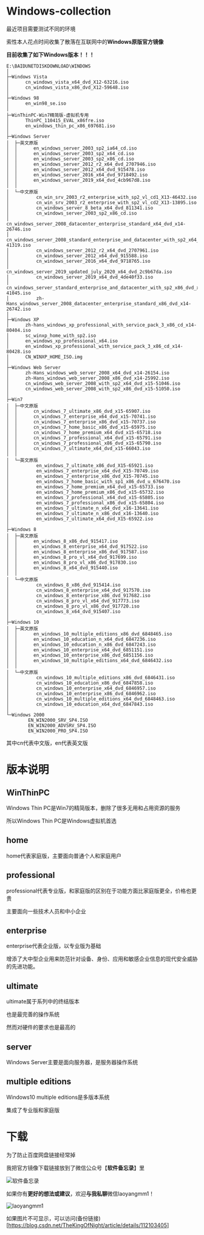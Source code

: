 # Windows-collection

最近项目需要测试不同的环境

索性本人花点时间收集了散落在互联网中的**Windows原版官方镜像**

**目前收集了如下Windows版本！！！**

```
E:\BAIDUNETDISKDOWNLOAD\WINDOWS
│
├─Windows Vista
│      cn_windows_vista_x64_dvd_X12-63216.iso
│      cn_windows_vista_x86_dvd_X12-59648.iso
│
├─Windows 98
│      en_win98_se.iso
│
├─WinThinPC-Win7精简版-虚拟机专用
│      ThinPC_110415_EVAL_x86fre.iso
│      en_windows_thin_pc_x86_697681.iso
│
├─Windows Server
│  ├─英文原版
│  │      en_windows_server_2003_sp2_ia64_cd.iso
│  │      en_windows_server_2003_sp2_x64_cd.iso
│  │      en_windows_server_2003_sp2_x86_cd.iso
│  │      en_windows_server_2012_r2_x64_dvd_2707946.iso
│  │      en_windows_server_2012_x64_dvd_915478.iso
│  │      en_windows_server_2016_x64_dvd_9718492.iso
│  │      en_windows_server_2019_x64_dvd_4cb967d8.iso
│  │
│  └─中文原版
│          cn_win_srv_2003_r2_enterprise_with_sp2_vl_cd1_X13-46432.iso
│          cn_win_srv_2003_r2_enterprise_with_sp2_vl_cd2_X13-13895.iso
│          cn_windows_server_8_beta_x64_dvd_811341.iso
│          cn_windows_server_2003_sp2_x86_cd.iso
│          cn_windows_server_2008_datacenter_enterprise_standard_x64_dvd_x14-26746.iso
│          cn_windows_server_2008_standard_enterprise_and_datacenter_with_sp2_x64_dvd_x15-41319.iso
│          cn_windows_server_2012_r2_x64_dvd_2707961.iso
│          cn_windows_server_2012_x64_dvd_915588.iso
│          cn_windows_server_2016_x64_dvd_9718765.iso
│          cn_windows_server_2019_updated_july_2020_x64_dvd_2c9b67da.iso
│          cn_windows_server_2019_x64_dvd_4de40f33.iso
│          cn_windows_server_standard_enterprise_and_datacenter_with_sp2_x86_dvd_x15-41045.iso
│          zh-Hans_windows_server_2008_datacenter_enterprise_standard_x86_dvd_x14-26742.iso
│
├─Windows XP
│      zh-hans_windows_xp_professional_with_service_pack_3_x86_cd_x14-80404.iso
│      sc_winxp_home_with_sp2.iso
│      en_windows_xp_professional_x64.iso
│      en_windows_xp_professional_with_service_pack_3_x86_cd_x14-80428.iso
│      CN_WINXP_HOME_ISO.img
│
├─Windows Web Server
│      zh-Hans_windows_web_server_2008_x64_dvd_x14-26154.iso
│      zh-Hans_windows_web_server_2008_x86_dvd_x14-25992.iso
│      cn_windows_web_server_2008_with_sp2_x64_dvd_x15-51046.iso
│      cn_windows_web_server_2008_with_sp2_x86_dvd_x15-51050.iso
│
├─Win7
│  ├─中文原版
│  │      cn_windows_7_ultimate_x86_dvd_x15-65907.iso
│  │      cn_windows_7_enterprise_x64_dvd_x15-70741.iso
│  │      cn_windows_7_enterprise_x86_dvd_x15-70737.iso
│  │      cn_windows_7_home_basic_x86_dvd_x15-65975.iso
│  │      cn_windows_7_home_premium_x64_dvd_x15-65718.iso
│  │      cn_windows_7_professional_x64_dvd_x15-65791.iso
│  │      cn_windows_7_professional_x86_dvd_x15-65790.iso
│  │      cn_windows_7_ultimate_x64_dvd_x15-66043.iso
│  │
│  └─英文原版
│          en_windows_7_ultimate_x86_dvd_X15-65921.iso
│          en_windows_7_enterprise_x64_dvd_X15-70749.iso
│          en_windows_7_enterprise_x86_dvd_X15-70745.iso
│          en_windows_7_home_basic_with_sp1_x86_dvd_u_676470.iso
│          en_windows_7_home_premium_x64_dvd_x15-65733.iso
│          en_windows_7_home_premium_x86_dvd_x15-65732.iso
│          en_windows_7_professional_x64_dvd_x15-65805.iso
│          en_windows_7_professional_x86_dvd_x15-65804.iso
│          en_windows_7_ultimate_n_x64_dvd_x16-13641.iso
│          en_windows_7_ultimate_n_x86_dvd_x16-13640.iso
│          en_windows_7_ultimate_x64_dvd_X15-65922.iso
│
├─Windows 8
│  ├─英文原版
│  │      en_windows_8_x86_dvd_915417.iso
│  │      en_windows_8_enterprise_x64_dvd_917522.iso
│  │      en_windows_8_enterprise_x86_dvd_917587.iso
│  │      en_windows_8_pro_vl_x64_dvd_917699.iso
│  │      en_windows_8_pro_vl_x86_dvd_917830.iso
│  │      en_windows_8_x64_dvd_915440.iso
│  │
│  └─中文原版
│          cn_windows_8_x86_dvd_915414.iso
│          cn_windows_8_enterprise_x64_dvd_917570.iso
│          cn_windows_8_enterprise_x86_dvd_917682.iso
│          cn_windows_8_pro_vl_x64_dvd_917773.iso
│          cn_windows_8_pro_vl_x86_dvd_917720.iso
│          cn_windows_8_x64_dvd_915407.iso
│
├─Windows 10
│  ├─英文原版
│  │      en_windows_10_multiple_editions_x86_dvd_6848465.iso
│  │      en_windows_10_education_n_x64_dvd_6847236.iso
│  │      en_windows_10_education_n_x86_dvd_6847243.iso
│  │      en_windows_10_enterprise_x64_dvd_6851151.iso
│  │      en_windows_10_enterprise_x86_dvd_6851156.iso
│  │      en_windows_10_multiple_editions_x64_dvd_6846432.iso
│  │
│  └─中文原版
│          cn_windows_10_multiple_editions_x86_dvd_6846431.iso
│          cn_windows_10_education_x86_dvd_6847858.iso
│          cn_windows_10_enterprise_x64_dvd_6846957.iso
│          cn_windows_10_enterprise_x86_dvd_6846962.iso
│          cn_windows_10_multiple_editions_x64_dvd_6848463.iso
│          cn_windows_10_education_x64_dvd_6847843.iso
│
└─Windows 2000
        EN_WIN2000_SRV_SP4.ISO
        EN_WIN2000_ADVSRV_SP4.ISO
        EN_WIN2000_PRO_SP4.ISO
```

其中cn代表中文版，en代表英文版

# 版本说明

## WinThinPC

Windows Thin PC是Win7的精简版本，删除了很多无用和占用资源的服务

所以Windows Thin PC是Windows虚拟机首选

## home

home代表家庭版，主要面向普通个人和家庭用户

## professional

professional代表专业版，和家庭版的区别在于功能方面比家庭版更全，价格也更贵

主要面向一些技术人员和中小企业

## enterprise

enterprise代表企业版，以专业版为基础

增添了大中型企业用来防范针对设备、身份、应用和敏感企业信息的现代安全威胁的先进功能。

## ultimate

ultimate属于系列中的终结版本

也是最完善的操作系统

然而对硬件的要求也是最高的

## server

Windows Server主要是面向服务器，是服务器操作系统

## multiple editions

Windows10 multiple editions是多版本系统

集成了专业版和家庭版

# 下载

为了防止百度网盘链接经常掉

我把官方镜像下载链接放到了微信公众号【**软件备忘录**】里

![软件备忘录](https://github.com/LaoYangList/Windows-collection/blob/main/IMG/%E5%85%AC%E4%BC%97%E5%8F%B7.jpg?raw=true)

如果你有**更好的想法或建议**，欢迎**与我私聊**微信laoyangmm1！

![laoyangmm1](https://github.com/LaoYangList/Windows-collection/blob/main/IMG/%E5%BE%AE%E4%BF%A1.jpg?raw=true)

如果图片不可显示，可以访问(备份链接)[https://blog.csdn.net/TheKingOfNight/article/details/112103405]
